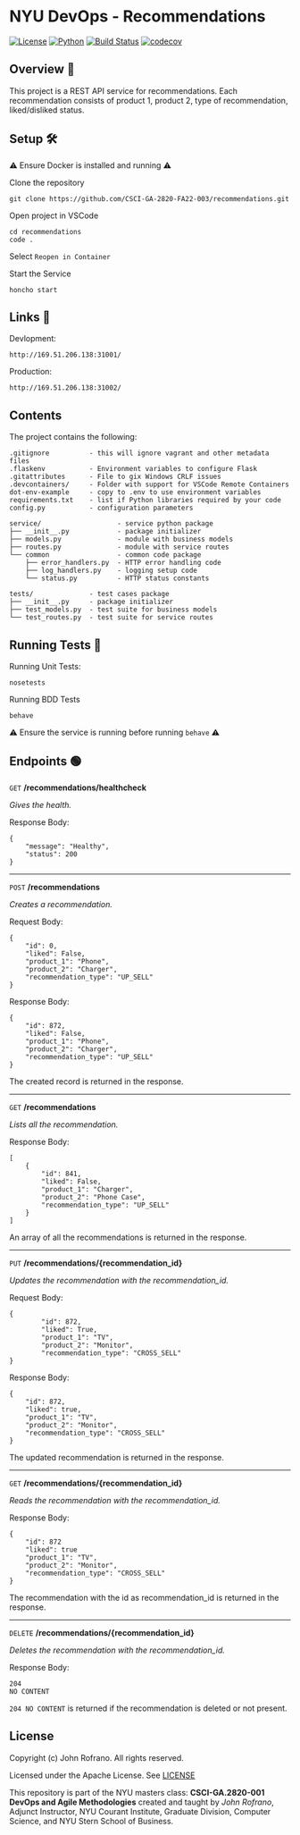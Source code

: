 # NYU DevOps - Recommendations 

[![License](https://img.shields.io/badge/License-Apache_2.0-blue.svg)](https://opensource.org/licenses/Apache-2.0)
[![Python](https://img.shields.io/badge/Language-Python-blue.svg)](https://python.org/)
[![Build Status](https://github.com/CSCI-GA-2820-FA22-003/recommendations/actions/workflows/tdd.yml/badge.svg)](https://github.com/CSCI-GA-2820-FA22-003/recommendations/actions)
[![codecov](https://codecov.io/github/CSCI-GA-2820-FA22-003/recommendations/branch/master/graph/badge.svg?token=47AVM4J6V4)](https://codecov.io/github/CSCI-GA-2820-FA22-003/recommendations)


## Overview :memo:

This project is a REST API service for recommendations. Each recommendation consists of product 1, product 2, type of recommendation, liked/disliked status.

## Setup :hammer_and_wrench:
:warning: Ensure Docker is installed and running :warning: 

Clone the repository
``` 
git clone https://github.com/CSCI-GA-2820-FA22-003/recommendations.git
``` 

Open project in VSCode
```
cd recommendations
code .
```

Select ```Reopen in Container```

Start the Service

``` 
honcho start 
``` 

## Links :round_pushpin:

Devlopment: 
```
http://169.51.206.138:31001/
```

Production: 
```
http://169.51.206.138:31002/
```

## Contents

The project contains the following:

```text
.gitignore          - this will ignore vagrant and other metadata files
.flaskenv           - Environment variables to configure Flask
.gitattributes      - File to gix Windows CRLF issues
.devcontainers/     - Folder with support for VSCode Remote Containers
dot-env-example     - copy to .env to use environment variables
requirements.txt    - list if Python libraries required by your code
config.py           - configuration parameters

service/                   - service python package
├── __init__.py            - package initializer
├── models.py              - module with business models
├── routes.py              - module with service routes
└── common                 - common code package
    ├── error_handlers.py  - HTTP error handling code
    ├── log_handlers.py    - logging setup code
    └── status.py          - HTTP status constants

tests/              - test cases package
├── __init__.py     - package initializer
├── test_models.py  - test suite for business models
└── test_routes.py  - test suite for service routes
```


## Running Tests :wrench:

Running Unit Tests:
```
nosetests
```
Running BDD Tests
```
behave
```
:warning: Ensure the service is running before running ```behave``` :warning:
## Endpoints :green_circle:


```GET``` **/recommendations/healthcheck**

<i>Gives the health.</i>

Response Body:
```
{
    "message": "Healthy",
    "status": 200
}

```
---
```POST``` **/recommendations**

<i>Creates a recommendation.</i>

Request Body: 
```
{
    "id": 0,
    "liked": False,
    "product_1": "Phone",
    "product_2": "Charger",
    "recommendation_type": "UP_SELL"
}
```
Response Body:
```
{
    "id": 872,
    "liked": False,
    "product_1": "Phone",
    "product_2": "Charger",
    "recommendation_type": "UP_SELL"
}
```
The created record is returned in the response.

---

```GET``` **/recommendations**

<i>Lists all the recommendation.</i>

Response Body:
```
[
    {
        "id": 841,
        "liked": False,
        "product_1": "Charger",
        "product_2": "Phone Case",
        "recommendation_type": "UP_SELL"
    }
]
```
An array of all the recommendations is returned in the response.

---
```PUT``` **/recommendations/{recommendation_id}**

<i>Updates the recommendation with the recommendation_id.</i>

Request Body: 
```
{
        "id": 872,
        "liked": True,
        "product_1": "TV",
        "product_2": "Monitor",
        "recommendation_type": "CROSS_SELL"
}
```
Response Body:
```
{
    "id": 872,
    "liked": true,
    "product_1": "TV",
    "product_2": "Monitor",
    "recommendation_type": "CROSS_SELL"
}
```
The updated recommendation is returned in the response.

---

```GET``` **/recommendations/{recommendation_id}**

<i>Reads the recommendation with the recommendation_id.</i>

Response Body:
```
{
    "id": 872
    "liked": true
    "product_1": "TV",
    "product_2": "Monitor",
    "recommendation_type": "CROSS_SELL"
}
```
The recommendation with the id as recommendation_id is returned in the response.

---

```DELETE``` **/recommendations/{recommendation_id}**

<i>Deletes the recommendation with the recommendation_id.</i>

Response Body:
```
204 
NO CONTENT
```

```204 NO CONTENT``` is returned if the recommendation is deleted or not present.

## License

Copyright (c) John Rofrano. All rights reserved.

Licensed under the Apache License. See [LICENSE](LICENSE)

This repository is part of the NYU masters class: **CSCI-GA.2820-001 DevOps and Agile Methodologies** created and taught by *John Rofrano*, Adjunct Instructor, NYU Courant Institute, Graduate Division, Computer Science, and NYU Stern School of Business.
